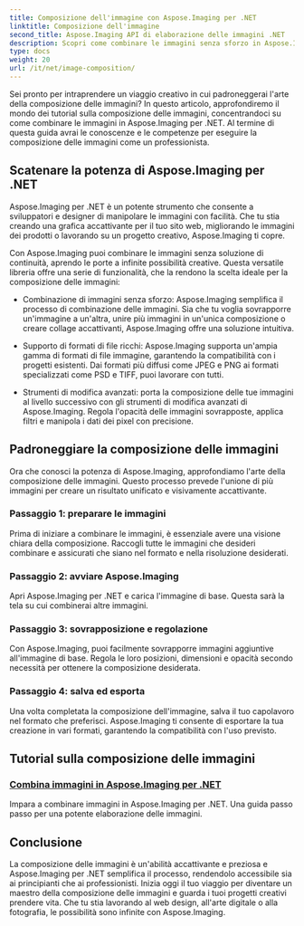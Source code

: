 ```yaml
---
title: Composizione dell'immagine con Aspose.Imaging per .NET
linktitle: Composizione dell'immagine
second_title: Aspose.Imaging API di elaborazione delle immagini .NET
description: Scopri come combinare le immagini senza sforzo in Aspose.Imaging per .NET con i nostri tutorial completi. Migliora le tue capacità di elaborazione delle immagini oggi!
type: docs
weight: 20
url: /it/net/image-composition/
---
```


Sei pronto per intraprendere un viaggio creativo in cui padroneggerai l'arte della composizione delle immagini? In questo articolo, approfondiremo il mondo dei tutorial sulla composizione delle immagini, concentrandoci su come combinare le immagini in Aspose.Imaging per .NET. Al termine di questa guida avrai le conoscenze e le competenze per eseguire la composizione delle immagini come un professionista.

## Scatenare la potenza di Aspose.Imaging per .NET

Aspose.Imaging per .NET è un potente strumento che consente a sviluppatori e designer di manipolare le immagini con facilità. Che tu stia creando una grafica accattivante per il tuo sito web, migliorando le immagini dei prodotti o lavorando su un progetto creativo, Aspose.Imaging ti copre.

Con Aspose.Imaging puoi combinare le immagini senza soluzione di continuità, aprendo le porte a infinite possibilità creative. Questa versatile libreria offre una serie di funzionalità, che la rendono la scelta ideale per la composizione delle immagini:

- Combinazione di immagini senza sforzo: Aspose.Imaging semplifica il processo di combinazione delle immagini. Sia che tu voglia sovrapporre un'immagine a un'altra, unire più immagini in un'unica composizione o creare collage accattivanti, Aspose.Imaging offre una soluzione intuitiva.

- Supporto di formati di file ricchi: Aspose.Imaging supporta un'ampia gamma di formati di file immagine, garantendo la compatibilità con i progetti esistenti. Dai formati più diffusi come JPEG e PNG ai formati specializzati come PSD e TIFF, puoi lavorare con tutti.

- Strumenti di modifica avanzati: porta la composizione delle tue immagini al livello successivo con gli strumenti di modifica avanzati di Aspose.Imaging. Regola l'opacità delle immagini sovrapposte, applica filtri e manipola i dati dei pixel con precisione.

## Padroneggiare la composizione delle immagini

Ora che conosci la potenza di Aspose.Imaging, approfondiamo l'arte della composizione delle immagini. Questo processo prevede l'unione di più immagini per creare un risultato unificato e visivamente accattivante.

### Passaggio 1: preparare le immagini

Prima di iniziare a combinare le immagini, è essenziale avere una visione chiara della composizione. Raccogli tutte le immagini che desideri combinare e assicurati che siano nel formato e nella risoluzione desiderati.

### Passaggio 2: avviare Aspose.Imaging

Apri Aspose.Imaging per .NET e carica l'immagine di base. Questa sarà la tela su cui combinerai altre immagini.

### Passaggio 3: sovrapposizione e regolazione

Con Aspose.Imaging, puoi facilmente sovrapporre immagini aggiuntive all'immagine di base. Regola le loro posizioni, dimensioni e opacità secondo necessità per ottenere la composizione desiderata.

### Passaggio 4: salva ed esporta

Una volta completata la composizione dell'immagine, salva il tuo capolavoro nel formato che preferisci. Aspose.Imaging ti consente di esportare la tua creazione in vari formati, garantendo la compatibilità con l'uso previsto.

## Tutorial sulla composizione delle immagini
### [Combina immagini in Aspose.Imaging per .NET](./combine-images/)
Impara a combinare immagini in Aspose.Imaging per .NET. Una guida passo passo per una potente elaborazione delle immagini.

## Conclusione

La composizione delle immagini è un'abilità accattivante e preziosa e Aspose.Imaging per .NET semplifica il processo, rendendolo accessibile sia ai principianti che ai professionisti. Inizia oggi il tuo viaggio per diventare un maestro della composizione delle immagini e guarda i tuoi progetti creativi prendere vita. Che tu stia lavorando al web design, all'arte digitale o alla fotografia, le possibilità sono infinite con Aspose.Imaging.